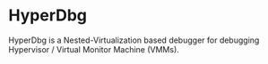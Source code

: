 # HyperDbg
HyperDbg is a Nested-Virtualization based debugger for debugging Hypervisor / Virtual Monitor Machine (VMMs).
